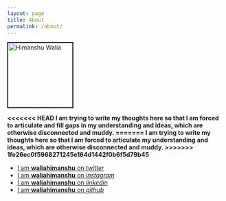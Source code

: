 ```yaml
---
layout: page
title: About
permalink: /about/
---
```


<p><a href="/about/"><img class= "img-circle" src="https://img-global-dev.cpcdn.com/001_users/49f312472fe05660/mq70/photo.jpg" alt="Himanshu Walia" width ="150px" border="2"  />
</a></p>

<b>
<<<<<<< HEAD
I am trying to write my thoughts here so that I am forced to articulate
and fill gaps in my understanding and ideas, which are otherwise disconnected and muddy.
=======
I am trying to write my thoughts here so that I am forced to articulate 
my understanding and ideas, which are otherwise disconnected and muddy.
>>>>>>> 1fe26ec0f5968271245e164d1442f0b6f5d79b45
</b>


* <a href="https://twitter.com/waliahimanshu/" target="_blank">I am <b>waliahimanshu</b> on <i>twitter</i></a>
* <a href="https://www.instagram.com/waliahimanshu/" target="_blank">I am <b>waliahimanshu</b> on <i>instagram</i></a>
* <a href="https://www.linkedin.com/in/waliahimanshu" target="_blank">I am <b>waliahimanshu</b> on <i>linkedin</i></a>
* <a href="https://github.com/waliahimanshu" target="_blank">I am <b>waliahimanshu</b> on <i>github</i></a>

